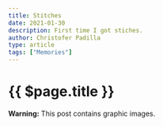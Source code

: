 ```yaml
---
title: Stitches
date: 2021-01-30
description: First time I got stiches.
author: Christofer Padilla
type: article
tags: ["Memories"]
---
```


# {{ $page.title }}

<div class="danger"><b>Warning:</b> This post contains graphic images.</div>

<TagLinks />

<Comments />
